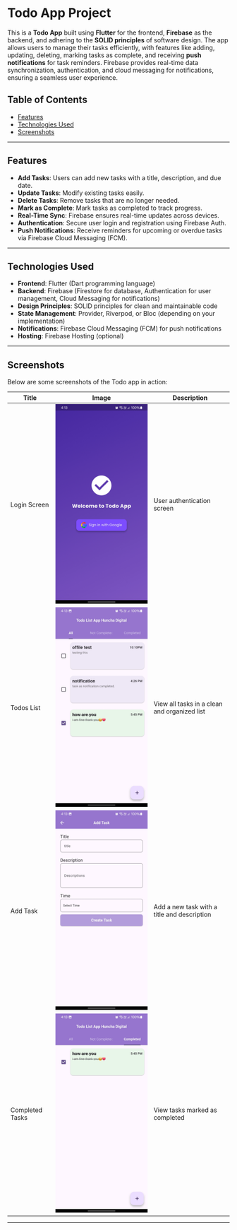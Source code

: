 # Todo App Project


This is a **Todo App** built using **Flutter** for the frontend, **Firebase** as the backend, and adhering to the **SOLID principles** of software design. The app allows users to manage their tasks efficiently, with features like adding, updating, deleting, marking tasks as complete, and receiving **push notifications** for task reminders. Firebase provides real-time data synchronization, authentication, and cloud messaging for notifications, ensuring a seamless user experience.

## Table of Contents

- [Features](#features)
- [Technologies Used](#technologies-used)
- [Screenshots](#screenshots)

---

## Features

- **Add Tasks**: Users can add new tasks with a title, description, and due date.
- **Update Tasks**: Modify existing tasks easily.
- **Delete Tasks**: Remove tasks that are no longer needed.
- **Mark as Complete**: Mark tasks as completed to track progress.
- **Real-Time Sync**: Firebase ensures real-time updates across devices.
- **Authentication**: Secure user login and registration using Firebase Auth.
- **Push Notifications**: Receive reminders for upcoming or overdue tasks via Firebase Cloud Messaging (FCM).

---

## Technologies Used

- **Frontend**: Flutter (Dart programming language)
- **Backend**: Firebase (Firestore for database, Authentication for user management, Cloud Messaging for notifications)
- **Design Principles**: SOLID principles for clean and maintainable code
- **State Management**: Provider, Riverpod, or Bloc (depending on your implementation)
- **Notifications**: Firebase Cloud Messaging (FCM) for push notifications
- **Hosting**: Firebase Hosting (optional)

---

## Screenshots

Below are some screenshots of the Todo app in action:

| Title               | Image                                                                 | Description                                     |
|---------------------|-----------------------------------------------------------------------|-------------------------------------------------|
| Login Screen        | ![Login Screen](./screenshots/login_screen.jpg)                       | User authentication screen                      |
| Todos List          | ![Todos List](./screenshots/all_todos_screen.jpg)                     | View all tasks in a clean and organized list    |
| Add Task            | ![Add Task](./screenshots/create_todos.jpg)                           | Add a new task with a title and description     |
| Completed Tasks     | ![Completed Tasks](./screenshots/completed_todos.jpg)                 | View tasks marked as completed                  |

---